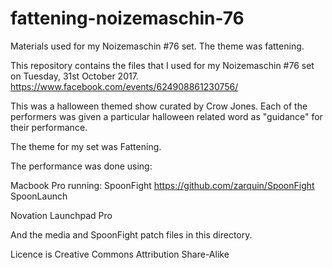 # fattening-noizemaschin-76
Materials used for my Noizemaschin #76 set.  The theme was fattening.

This repository contains the files that I used for my Noizemaschin #76 set on Tuesday, 31st October 2017.
https://www.facebook.com/events/624908861230756/

This was a halloween themed show curated by Crow Jones.
Each of the performers was given a particular halloween related word as "guidance" for their performance.

The theme for my set was Fattening.

The performance was done using:

Macbook Pro running:
SpoonFight  https://github.com/zarquin/SpoonFight
SpoonLaunch 

Novation Launchpad Pro

And the media and SpoonFight patch files in this directory.

Licence is Creative Commons Attribution Share-Alike
